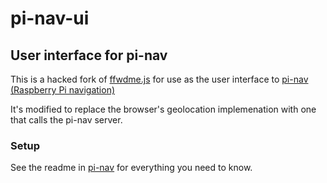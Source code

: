 # pi-nav-ui

## User interface for pi-nav

This is a hacked fork of [ffwdme.js](https://ffwdmejs.org/) for use as the user interface to [pi-nav (Raspberry Pi navigation)](https://github.com/cogwirrel/pi-nav)

It's modified to replace the browser's geolocation implemenation with one that calls the pi-nav server.

### Setup

See the readme in [pi-nav](https://github.com/cogwirrel/pi-nav) for everything you need to know.

